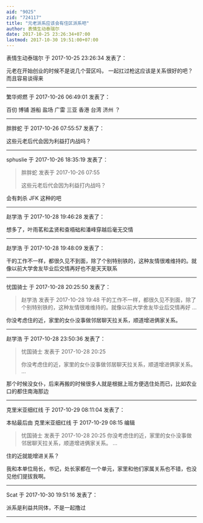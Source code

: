 ```yaml
---
aid: "9025"
zid: "724117"
title: "元老派系应该会有住区派系吧"
author: 表情生动泰瑞尔
date: 2017-10-25 23:26:34+07:00
lastmod: 2017-10-30 19:51:00+07:00
---
```


表情生动泰瑞尔 于 2017-10-25 23:26:34 发表了：

元老在开始创业的时候不是说几个营区吗， 一起扛过枪这应该是关系很好的吧？而且容易谈得来

---

繁华烬燃 于 2017-10-26 06:49:01 发表了：

百仞 博铺 游船 盐场 广雷 三亚 香港 台湾 济州 ？

---

胖胖蛇 于 2017-10-26 07:55:57 发表了：

这些元老后代会因为利益打内战吗？

---

sphuslie 于 2017-10-26 18:35:19 发表了：

> 胖胖蛇 发表于 2017-10-26 07:55
>
> 这些元老后代会因为利益打内战吗？

会有刺杀 JFK 这种的吧

---

赵学浩 于 2017-10-28 19:46:28 发表了：

想多了，叶雨茗和孟贤和查梧础和潘峰穿越后毫无交情

---

赵学浩 于 2017-10-28 19:48:09 发表了：

干的工作不一样，都很久见不到面，除了个别特别铁的，这种友情很难维持的。就像以前大学舍友毕业后交情再好也不是天天联系

---

忧国骑士 于 2017-10-28 20:25:50 发表了：

> 赵学浩 发表于 2017-10-28 19:48 干的工作不一样，都很久见不到面，除了个别特别铁的，这种友情很难维持的。就像以前大学舍友毕业后交情再好 ...

你没考虑住的近，家里的女仆没事做邻居聊天拉关系，顺道增进俩家关系。

---

赵学浩 于 2017-10-28 23:50:36 发表了：

> 忧国骑士 发表于 2017-10-28 20:25
>
> 你没考虑住的近，家里的女仆没事做邻居聊天拉关系，顺道增进俩家关系。 ...

那个时候没女仆，后来再搬的时候很多人就是根据上班方便选住处而已，比如农业口的都住南海那边

---

克里米亚细红线 于 2017-10-29 08:11:04 发表了：

本帖最后由 克里米亚细红线 于 2017-10-29 08:15 编辑

> 忧国骑士 发表于 2017-10-28 20:25 你没考虑住的近，家里的女仆没事做邻居聊天拉关系，顺道增进俩家关系。 ...

住的近就能增进关系？

我和本单位局长，书记，处长家都在一个单元，家里和他们家属关系也不错，也没见他们提拔我啊。

---

Scat 于 2017-10-30 19:51:16 发表了：

派系是利益共同体，不是一起撸过

---
